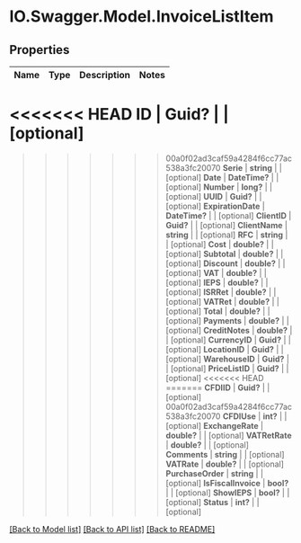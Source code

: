 # IO.Swagger.Model.InvoiceListItem
## Properties

Name | Type | Description | Notes
------------ | ------------- | ------------- | -------------
<<<<<<< HEAD
**ID** | **Guid?** |  | [optional] 
=======
>>>>>>> 00a0f02ad3caf59a4284f6cc77ac538a3fc20070
**Serie** | **string** |  | [optional] 
**Date** | **DateTime?** |  | [optional] 
**Number** | **long?** |  | [optional] 
**UUID** | **Guid?** |  | [optional] 
**ExpirationDate** | **DateTime?** |  | [optional] 
**ClientID** | **Guid?** |  | [optional] 
**ClientName** | **string** |  | [optional] 
**RFC** | **string** |  | [optional] 
**Cost** | **double?** |  | [optional] 
**Subtotal** | **double?** |  | [optional] 
**Discount** | **double?** |  | [optional] 
**VAT** | **double?** |  | [optional] 
**IEPS** | **double?** |  | [optional] 
**ISRRet** | **double?** |  | [optional] 
**VATRet** | **double?** |  | [optional] 
**Total** | **double?** |  | [optional] 
**Payments** | **double?** |  | [optional] 
**CreditNotes** | **double?** |  | [optional] 
**CurrencyID** | **Guid?** |  | [optional] 
**LocationID** | **Guid?** |  | [optional] 
**WarehouseID** | **Guid?** |  | [optional] 
**PriceListID** | **Guid?** |  | [optional] 
<<<<<<< HEAD
=======
**CFDIID** | **Guid?** |  | [optional] 
>>>>>>> 00a0f02ad3caf59a4284f6cc77ac538a3fc20070
**CFDIUse** | **int?** |  | [optional] 
**ExchangeRate** | **double?** |  | [optional] 
**VATRetRate** | **double?** |  | [optional] 
**Comments** | **string** |  | [optional] 
**VATRate** | **double?** |  | [optional] 
**PurchaseOrder** | **string** |  | [optional] 
**IsFiscalInvoice** | **bool?** |  | [optional] 
**ShowIEPS** | **bool?** |  | [optional] 
**Status** | **int?** |  | [optional] 

[[Back to Model list]](../README.md#documentation-for-models) [[Back to API list]](../README.md#documentation-for-api-endpoints) [[Back to README]](../README.md)


